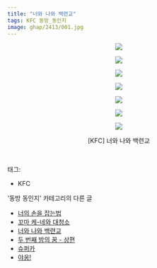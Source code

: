 ```yaml
---
title: "너와 나와 백련교"
tags: KFC 동방_동인지
image: ghap/2413/001.jpg
---
```

<div class="article">
<p style="text-align: center; clear: none; float: none;"><img src="{{ site.nasurl }}/ghap/2413/001.jpg"/></p>
<p style="text-align: center; clear: none; float: none;"><img src="{{ site.nasurl }}/ghap/2413/002.jpg"/></p>
<p style="text-align: center; clear: none; float: none;"><img src="{{ site.nasurl }}/ghap/2413/003.jpg"/></p>
<p style="text-align: center; clear: none; float: none;"><img src="{{ site.nasurl }}/ghap/2413/004.jpg"/></p>
<p style="text-align: center; clear: none; float: none;"><img src="{{ site.nasurl }}/ghap/2413/005.jpg"/></p>
<p style="text-align: center; clear: none; float: none;"><img src="{{ site.nasurl }}/ghap/2413/006.jpg"/></p>
<p style="text-align: center; clear: none; float: none;"><img src="{{ site.nasurl }}/ghap/2413/007.jpg"/></p>
<p style="text-align: center; clear: none; float: none;">[KFC] 너와 나와 백련교</p>
<p><br/></p>
</div><div class="tagTrail">
<p>태그: </p>
<ul>
<li>KFC</li>
</ul>
</div><div class="another">
<p>'동방 동인지' 카테고리의 다른 글</p>
<ul>
<li><a href="/2016-10-03-ghap_2416">너의 손을 잡는법</a></li>
<li><a href="/2016-10-03-ghap_2415">꼬마 케-네와 대청소</a></li>
<li><a href="/2016-09-30-ghap_2413">너와 나와 백련교</a></li>
<li><a href="/2016-09-30-ghap_2412">두 번째 밤의 꿈 - 상편</a></li>
<li><a href="/2016-09-30-ghap_2411">슈퍼카</a></li>
<li><a href="/2016-09-30-ghap_2410">야옹!</a></li>
</ul>
</div><div class="cb_module cb_fluid">
<div class="cb_wrt cb_profile">
</div><!-- commentList close -->
</div>